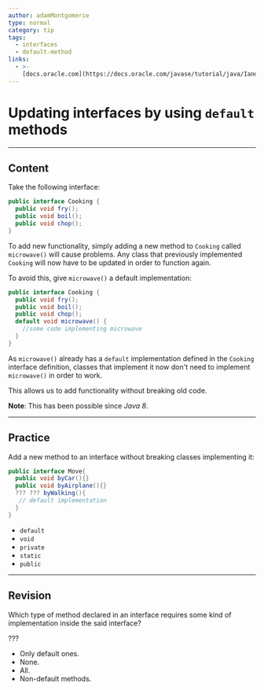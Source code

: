 ```yaml
---
author: adamMontgomerie
type: normal
category: tip
tags:
  - interfaces
  - default-method
links:
  - >-
    [docs.oracle.com](https://docs.oracle.com/javase/tutorial/java/IandI/defaultmethods.html){website}
---
```


# Updating interfaces by using `default` methods


---

## Content

Take the following interface:

```java
public interface Cooking {
  public void fry();
  public void boil();
  public void chop();
}
```

To add new functionality, simply adding a new method to `Cooking` called `microwave()` will cause problems. Any class that previously implemented `Cooking` will now have to be updated in order to function again.

To avoid this, give `microwave()` a default implementation:

```java
public interface Cooking {
  public void fry();
  public void boil();
  public void chop();
  default void microwave() {
    //some code implementing microwave
  }
}
```

As `microwave()` already has a `default` implementation defined in the `Cooking` interface definition, classes that implement it now don't need to implement `microwave()` in order to work.

This allows us to add functionality without breaking old code.

**Note**: This has been possible since *Java 8*.


---

## Practice

Add a new method to an interface without breaking classes implementing it:

```java
public interface Move{
  public void byCar(){}
  public void byAirplane(){}
  ??? ??? byWalking(){
   // default implementation
  }
}
```

- `default`
- `void`
- `private`
- `static`
- `public`


---

## Revision

Which type of method declared in an interface requires some kind of implementation inside the said interface?

???

- Only default ones.
- None.
- All.
- Non-default methods.
